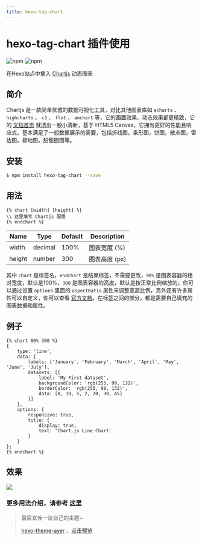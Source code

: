 ```yaml
---
title: hexo-tag-chart
---
```

# hexo-tag-chart 插件使用

![npm](https://img.shields.io/npm/v/hexo-tag-chart)
![npm](https://img.shields.io/npm/dt/hexo-tag-chart)

在Hexo站点中插入 [Chartjs](https://www.chartjs.org/) 动态图表

## 简介

Chartjs 是一款简单优雅的数据可视化工具，对比其他图表库如 `echarts` 、 `highcharts` 、 `c3` 、 `flot` 、 `amchart` 等，它的画面效果、动态效果都更精致，它的 [文档首页](https://chartjs.bootcss.com/) 就透出一股小清新，基于 HTML5 Canvas，它拥有更好的性能且响应式，基本满足了一般数据展示的需要，包括折线图，条形图，饼图，散点图，雷达图，极地图，甜甜圈图等。

## 安装 

```bash
$ npm install hexo-tag-chart --save
```

## 用法

```
{% chart [width] [height] %}
\\ 这里填写 Chartjs 配置
{% endchart %}
```

|  Name   | Type  | Default  | Description  |
|  ----  | ----  | ----  | ----  |
| width  | decimal | 100% | 图表宽度 (%)  |
| height  | number | 300 | 图表高度 (px) |

其中 `chart` 是标签名，`endchart` 是结束标签，不需要更改，`90%` 是图表容器的相对宽度，默认是100%，`300` 是图表容器的高度，默认是按正常比例缩放的，你可以通过设置 `options` 里面的 `aspectRatio` 属性来调整宽高比例，另外还有许多属性可以自定义，你可以查看 [官方文档](https://www.chartjs.org/docs/latest/general/responsive.html)。在标签之间的部分，都是需要自己填充的图表数据和属性。

## 例子

```
{% chart 80% 300 %}
{
    type: 'line',
    data: {
        labels: ['January', 'February', 'March', 'April', 'May', 'June', 'July'],
        datasets: [{
            label: 'My First dataset',
            backgroundColor: 'rgb(255, 99, 132)',
            borderColor: 'rgb(255, 99, 132)',
            data: [0, 10, 5, 2, 20, 30, 45]
        }]
    },
    options: {
        responsive: true,
        title: {
            display: true,
            text: 'Chart.js Line Chart'
        }
    }
};
{% endchart %}
```

## 效果

![](@img/3/3-8/1.jpg)

### 更多用法介绍，请参考 [这里](https://shen-yu.gitee.io/2020/chartjs/) 

> 最后宣传一波自己的主题~
>
> [hexo-theme-ayer](https://github.com/Shen-Yu/hexo-theme-ayer) 、[点击预览](https://shen-yu.gitee.io/)